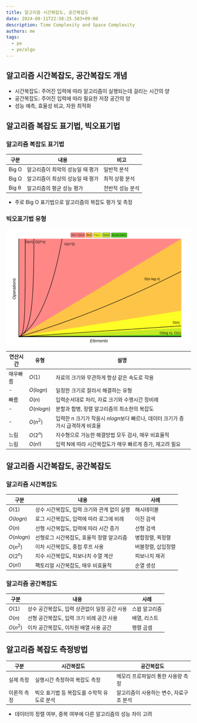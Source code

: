 ```yaml
---
title: 알고리즘 시간복잡도, 공간복잡도
date: 2024-08-11T22:58:25.583+09:00
description: Time Complexity and Space Complexity
authors: me
tags:
  - pe
  - pe/algo 
---
```


## 알고리즘 시간복잡도, 공간복잡도 개념

- 시간복잡도: 주어진 입력에 따라 알고리즘이 실행되는데 걸리는 시간의 양
- 공간복잡도: 주어진 입력에 따라 필요한 저장 공간의 양
- 성능 예측, 효율성 비교, 자원 최적화

## 알고리즘 복잡도 표기법, 빅오표기법

### 알고리즘 복잡도 표기법

| 구분 | 내용 | 비고 |
| --- | --- | --- |
| Big O | 알고리즘이 최악의 성능일 때 평가 | 일반적 분석 |
| Big Ω | 알고리즘이 최상의 성능일 때 평가 | 최적 상황 분석 |
| Big θ | 알고리즘의 평균 성능 평가 | 전반적 성능 분석 |

- 주로 Big O 표기법으로 알고리즘의 복잡도 평가 및 측정

### 빅오표기법 유형

![Big O Chart](./assets/big-o-chart.png)

| 연산시간 | 유형 | 설명 |
| --- | --- | --- |
| 매우빠름 | $O(1)$ | 자료의 크기와 무관하게 항상 같은 속도로 작용 |
| - | $O(logn)$ | 일정한 크기로 잘라서 해결하는 유형 |
| 빠름 | $O(n)$ | 입력순서대로 처리, 자료 크기와 수행시간 정비례 |
| - | $O(nlogn)$ | 분할과 합병, 정렬 알고리즘의 최소한의 복잡도 |
| - | $O(n^2)$ | 입력한 n 크기가 작을시 $nlogn$보다 빠르나, 데이터 크기가 증가시 급격하게 비효율  |
| 느림 | $O(2^n)$ | 지수형으로 가능한 해결방법 모두 검사, 매우 비효율적 |
| 느림 | $O(n!)$ | 입력 N에 따라 시간복잡도가 매우 빠르게 증가, 재고려 필요 |

## 알고리즘 시간복잡도, 공간복잡도

### 알고리즘 시간복잡도

| 구분 | 내용 | 사례 |
| --- | --- | --- |
| $O(1)$ | 상수 시간복잡도, 입력 크기와 관계 없이 실행 | 해시테이블 |
| $O(logn)$ | 로그 시간복잡도, 입력에 따라 로그에 비례 | 이진 검색 |
| $O(n)$ | 선형 시간복잡도, 입력에 따라 시간 증가 | 선형 검색 |
| $O(nlogn)$ | 선형로그 시간복잡도, 효율적 정렬 알고리즘 | 병합정렬, 퀵정렬 |
| $O(n^2)$ | 이차 시간복잡도, 중첩 루프 사용 | 버블정렬, 삽입정렬 |
| $O(2^n)$ | 지수 시간복잡도, 피보나치 수열 계산 | 피보나치 재귀 |
| $O(n!)$ | 팩토리얼 시간복잡도, 매우 비효율적 | 순열 생성 |

### 알고리즘 공간복잡도

| 구분 | 내용 | 사례 |
| --- | --- | --- |
| $O(1)$ | 상수 공간복잡도, 입력 상관없이 일정 공간 사용 | 스왑 알고리즘 |
| $O(n)$ | 선형 공간복잡도, 입력 크기 비례 공간 사용 | 배열, 리스트 |
| $O(n^2)$ | 이차 공간복잡도, 이차원 배열 사용 공간 | 행렬 곱셈 |

## 알고리즘 복잡도 측정방법

| 구분 | 시간복잡도 | 공간복잡도 |
| --- | --- | --- |
| 실제 측정 | 실행시간 측정하여 복잡도 측정 | 메모리 프로파일러 통한 사용량 측정 |
| 이론적 측정 | 빅오 표기법 등 복잡도를 수학적 유도로 분석 | 알고리즘이 사용하는 변수, 자료구조 분석 |

- 데이터의 정렬 여부, 중복 여부에 다른 알고리즘의 성능 차이 고려
